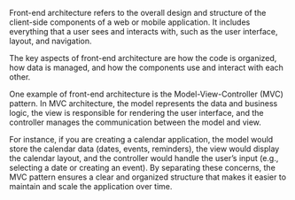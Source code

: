 

Front-end architecture refers to the overall design and structure of the client-side components of a web or mobile application. It includes everything that a user sees and interacts with, such as the user interface, layout, and navigation.

The key aspects of front-end architecture are how the code is organized, how data is managed, and how the components use and interact with each other.

One example of front-end architecture is the Model-View-Controller (MVC) pattern. In MVC architecture, the model represents the data and business logic, the view is responsible for rendering the user interface, and the controller manages the communication between the model and view.

For instance, if you are creating a calendar application, the model would store the calendar data (dates, events, reminders), the view would display the calendar layout, and the controller would handle the user’s input (e.g., selecting a date or creating an event). By separating these concerns, the MVC pattern ensures a clear and organized structure that makes it easier to maintain and scale the application over time.
